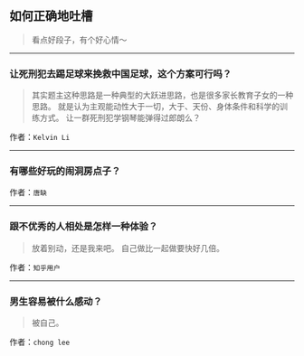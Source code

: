 ## 如何正确地吐槽

> 看点好段子，有个好心情～


 
---

### 让死刑犯去踢足球来挽救中国足球，这个方案可行吗？

> 其实题主这种思路是一种典型的大跃进思路，也是很多家长教育子女的一种思路。
> 就是认为主观能动性大于一切，大于、天份、身体条件和科学的训练方式。
> 让一群死刑犯学钢琴能弹得过郎朗么？


作者：`Kelvin Li`

---

### 有哪些好玩的闹洞房点子？

> 


作者：`唐缺`

---

### 跟不优秀的人相处是怎样一种体验？

> 放着别动，还是我来吧。
> 自己做比一起做要快好几倍。


作者：`知乎用户`

---

### 男生容易被什么感动？

> 被自己。


作者：`chong lee`